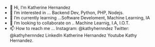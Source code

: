 - 👋 Hi, I’m Katherine Hernandez
- 👀 I’m interested in ...  Backend Dev, Python, PHP, Nodejs.
- 🌱 I’m currently learning ...Software Develoment, Machine Learning, IA
- 💞️ I’m looking to collaborate on .. Machine Learnig, I.A, I.O.T.
- 📫 How to reach  me  ...  Instagram: @kathyhernndez Twitter: @kathyhernndez LinkedIn Katherine  Hernandez Youtube Kathy Hernandez.

<!---
lesttalkcode/lesttalkcode is a ✨ special ✨ repository because its `README.md` (this file) appears on your GitHub profile.
You can click the Preview link to take a look at your changes.
--->
